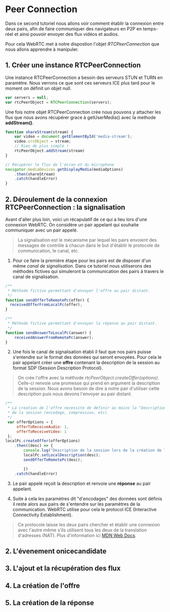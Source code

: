 # Peer Connection
Dans ce second tutoriel nous allons voir comment établir la connexion entre deux pairs, afin de faire communiquer des navigateurs en P2P en temps-réel et ainsi pouvoir envoyer des flux vidéos et audios.

Pour cela WebRTC met à notre dispostion l'objet *RTCPeerConnection* que nous allons apprendre à manipuler.

## 1. Créer une instance RTCPeerConnection
Une instance RTCPeerConnection a besoin des serveurs STUN et TURN en paramètre. Nous verrons ce que sont ces serveurs ICE plus tard pour le moment on définit un objet null.

```js
var servers = null;
var rtcPeerObject = RTCPeerConnection(servers);
 ```

Une fois notre objet RTCPeerConnection crée nous pouvons y attacher les flux que nous avons récupérer grace à
getUserMedia() avec la methode **addStream()**.

```js
function shareStream(stream) {
    var video = document.getElementById('media-stream');
    video.srcObject = stream;
    // Rien de plus simple !
    rtcPeerObject.addStream(stream)
}

// Récupérer le flux de l'écran et du microphone
navigator.mediaDevices.getDisplayMedia(mediaOptions)
    .then(shareStream)
    .catch(handleError)
}
```

## 2. Déroulement de la connexion RTCPeerConnection : la signalisation
Avant d'aller plus loin, voici un récapulatif de ce qui a lieu lors d'une connexion
WebRTC. On considère un pair appelant qui souhaite communiquer avec un pair appelé.

> La signalisation est le mécanisme par lequel les pairs envoient des messages de
> contrôle à chacun dans le but d'établir le protocole de communication, le canal, etc.

1. Pour ce faire la première étape pour les pairs est de disposer d'un même *canal de signalisation*. Dans ce tutoriel nous
utiliserons des méthodes fictives qui simuleront la communication des pairs à travers le
canal de signalisation.
```js
/**
 * Méthode fictive permettant d'envoyer l'offre au pair distant.
 */
function sendOfferToRemotePc(offer) {
  receivedOfferFromLocalPc(offer);
}

/**
 * Méthode fictive permettant d'envoyer la réponse au pair distant.
 */
function sendAnswerToLocalPc(answer) {
    receivedAnswerFromRemotePc(answer);
}
```

2. Une fois le canal de signalisation établi il faut que nos pairs puisse s'entendre sur le format des
données qui seront envoyées. Pour cela le pair appelant créer une **offre** contenant la description
de la session au format SDP (Session Description Protocol).
> On crée l'offre avec la méthode *rtcPeerObject.createOffer(options)*.
> Celle-ci renvoie une promesse qui prend en argument la description de la session.
> Nous avons besoin de dire à notre pair d'utiliser cette description puis nous devons l'envoyer au pair
> distant.

```js
/**
 * La creation de l'offre necessite de definir au moins la "Description"
 * de la session (encodage, compression, etc)
 */
 var offerOptions = {
     offerToReceiveAudio: 1,
     offerToReceiveVideo: 1
 };
localPc.createOffer(offerOptions)
    .then((desc) => {
        console.log("Description de la session lors de la création de l'offre : ", desc);
        localPc.setLocalDescription(desc);
        sendOfferToRemotePc(desc);

        })
    .catch(handleError)
```

3. Le pair appelé reçoit la description et renvoie une **réponse** au pair appelant.

4. Suite à cela les paramètres dit "d'encodages" des données sont définis il
reste alors aux pairs de s'entendre sur les paramètres de la communication. WebRTC utilise pour cela
le protocol ICE (Interactive Connectivity Establishment).
> Ce protocole laisse les deux pairs chercher et établir une connexion avec l'autre même
> s'ils utilisent tous les deux de la translation d'adresses (NAT).
> Plus d'information ici [MDN Web Docs](https://developer.mozilla.org/fr/docs/Glossary/ICE).

## 2. L'évenement onicecandidate

## 3. L'ajout et la récupération des flux

## 4. La création de l'offre

## 5. La création de la réponse  
